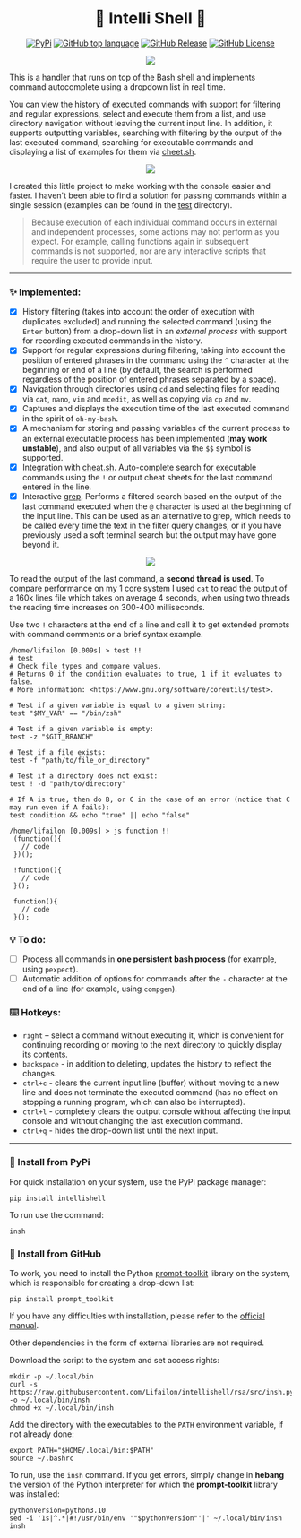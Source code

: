 <h1 align="center">
    🧠 Intelli Shell 🐚
</h1>

<p align="center">
    <a href="https://pypi.org/project/intellishell"><img title="PyPi"src="https://img.shields.io/pypi/v/intellishell"></a>
    <a href="https://github.com/Lifailon/intellishell"><img title="GitHub top language"src="https://img.shields.io/github/languages/top/Lifailon/intellishell?logo=Python&color=blue"></a>
    <a href="https://github.com/Lifailon/intellishell"><img title="GitHub Release"src="https://img.shields.io/github/v/release/Lifailon/intellishell?include_prereleases&logo=GitHub&color=green&)](https://github.com/Lifailon/intellishell"></a>
    <a href="LICENSE"><img title="GitHub License"src="https://img.shields.io/github/license/Lifailon/intellishell?link=https%3A%2F%2Fgithub.com%2FLifailon%2Fintellishell%2Fblob%2Frsa%2FLICENSE&logo=readme&color=white&"></a>
</p>

<p align="center">
    <img src="image/logo.png">
</p>

This is a handler that runs on top of the Bash shell and implements command autocomplete using a dropdown list in real time.

You can view the history of executed commands with support for filtering and regular expressions, select and execute them from a list, and use directory navigation without leaving the current input line. In addition, it supports outputting variables, searching with filtering by the output of the last executed command, searching for executable commands and displaying a list of examples for them via [cheet.sh](https://github.com/chubin/cheat.sh).

<p align="center">
    <img src="image/example-01.gif"
</p>

I created this little project to make working with the console easier and faster. I haven't been able to find a solution for passing commands within a single session (examples can be found in the [test](test/) directory).

> Because execution of each individual command occurs in external and independent processes, some actions may not perform as you expect. For example, calling functions again in subsequent commands is not supported, nor are any interactive scripts that require the user to provide input.

---

### ✨ Implemented:

- [x] History filtering (takes into account the order of execution with duplicates excluded) and running the selected command (using the `Enter` button) from a drop-down list in an *external process* with support for recording executed commands in the history.
- [X] Support for regular expressions during filtering, taking into account the position of entered phrases in the command using the `^` character at the beginning or end of a line (by default, the search is performed regardless of the position of entered phrases separated by a space).
- [x] Navigation through directories using `cd` and selecting files for reading via `cat`, `nano`, `vim` and `mcedit`, as well as copying via `cp` and `mv`.
- [x] Captures and displays the execution time of the last executed command in the spirit of `oh-my-bash`.
- [X] A mechanism for storing and passing variables of the current process to an external executable process has been implemented (**may work unstable**), and also output of all variables via the `$$` symbol is supported.
- [X] Integration with [cheat.sh](https://cheat.sh). Auto-complete search for executable commands using the `!` or output cheat sheets for the last command entered in the line.
- [X] Interactive [grep](https://www.gnu.org/software/grep). Performs a filtered search based on the output of the last command executed when the `@` character is used at the beginning of the input line. This can be used as an alternative to grep, which needs to be called every time the text in the filter query changes, or if you have previously used a soft terminal search but the output may have gone beyond it.

<p align="center">
    <img src="image/example-02.gif"
</p>

To read the output of the last command, a **second thread is used**. To compare performance on my 1 core system I used `cat` to read the output of a 160k lines file which takes on average 4 seconds, when using two threads the reading time increases on 300-400 milliseconds.

Use two `!` characters at the end of a line and call it to get extended prompts with command comments or a brief syntax example.

```shell
/home/lifailon [0.009s] > test !!
# test
# Check file types and compare values.
# Returns 0 if the condition evaluates to true, 1 if it evaluates to false.
# More information: <https://www.gnu.org/software/coreutils/test>.

# Test if a given variable is equal to a given string:
test "$MY_VAR" == "/bin/zsh"

# Test if a given variable is empty:
test -z "$GIT_BRANCH"

# Test if a file exists:
test -f "path/to/file_or_directory"

# Test if a directory does not exist:
test ! -d "path/to/directory"

# If A is true, then do B, or C in the case of an error (notice that C may run even if A fails):
test condition && echo "true" || echo "false"

/home/lifailon [0.009s] > js function !!
 (function(){
   // code
 })();

 !function(){
   // code
 }();

 function(){
   // code
 }();

```

### 💡 To do:

- [ ] Process all commands in **one persistent bash process** (for example, using `pexpect`).
- [ ] Automatic addition of options for commands after the `-` character at the end of a line (for example, using `compgen`).

### ⌨️ Hotkeys:

- `right` – select a command without executing it, which is convenient for continuing recording or moving to the next directory to quickly display its contents.
- `backspace` - in addition to deleting, updates the history to reflect the changes.
- `ctrl+c` - clears the current input line (buffer) without moving to a new line and does not terminate the executed command (has no effect on stopping a running program, which can also be interrupted).
- `ctrl+l` - completely clears the output console without affecting the input console and without changing the last execution command.
- `ctrl+q` - hides the drop-down list until the next input.

---

### 🚀 Install from PyPi

For quick installation on your system, use the PyPi package manager:

```shell
pip install intellishell
```

To run use the command:

```shell
insh
```

### 🔨 Install from GitHub

To work, you need to install the Python [prompt-toolkit](https://github.com/prompt-toolkit/python-prompt-toolkit) library on the system, which is responsible for creating a drop-down list:

```shell
pip install prompt_toolkit
```

If you have any difficulties with installation, please refer to the [official manual](https://python-prompt-toolkit.readthedocs.io/en/stable/pages/getting_started.html#installation).

Other dependencies in the form of external libraries are not required.

Download the script to the system and set access rights:

```shell
mkdir -p ~/.local/bin
curl -s https://raw.githubusercontent.com/Lifailon/intellishell/rsa/src/insh.py -o ~/.local/bin/insh
chmod +x ~/.local/bin/insh
```

Add the directory with the executables to the `PATH` environment variable, if not already done:

```shell
export PATH="$HOME/.local/bin:$PATH"
source ~/.bashrc
```

To run, use the `insh` command. If you get errors, simply change in **hebang** the version of the Python interpreter for which the **prompt-toolkit** library was installed:

```shell
pythonVersion=python3.10
sed -i '1s|^.*|#!/usr/bin/env '"$pythonVersion"'|' ~/.local/bin/insh
insh
```